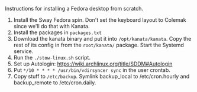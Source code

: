 Instructions for installing a Fedora desktop from scratch.

1. Install the Sway Fedora spin. Don't set the keyboard layout to Colemak since we'll do that with Kanata.
2. Install the packages in `packages.txt`
3. Download the kanata binary and put it into `/opt/kanata/kanata`. Copy the rest of its config in from the `root/kanata/` package. Start the Systemd service.
4. Run the `./stow-linux.sh` script.
5. Set up Autologin: https://wiki.archlinux.org/title/SDDM#Autologin
6. Put `*/10 * * * * /usr/bin/vdirsyncer sync` in the user crontab.
7. Copy stuff to `/etc/backup`. Symlink backup_local to /etc/cron.hourly and backup_remote to /etc/cron.daily.
